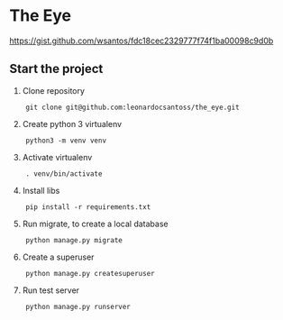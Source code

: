 # The Eye
https://gist.github.com/wsantos/fdc18cec2329777f74f1ba00098c9d0b

## Start the project

1. Clone repository
```shell
    git clone git@github.com:leonardocsantoss/the_eye.git
```

2. Create python 3 virtualenv
```shell
    python3 -m venv venv
```

3. Activate virtualenv
```shell
    . venv/bin/activate
```

4. Install libs
```shell
    pip install -r requirements.txt
```

5. Run migrate, to create a local database
```shell
    python manage.py migrate
```

6. Create a superuser
```shell
    python manage.py createsuperuser
```

7. Run test server
```shell
    python manage.py runserver
```